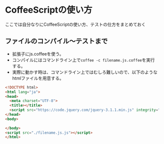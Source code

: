 # CoffeeScriptの使い方

ここでは自分なりにCoffeeScriptの使い方、テストの仕方をまとめておく

## ファイルのコンパイル〜テストまで

* 拡張子にjs.coffeeを使う。
* コンパイルにはコマンドライン上で`coffee -c filename.js.coffee`を実行する。
* 実際に動かす時は、コマンドライン上ではむしろ難しいので、以下のようなhtmlファイルを用意する。

```Html
<!DOCTYPE html>
<html lang="ja">
<head>
  <meta charset="UTF-8">
  <title></title>
  <script src="https://code.jquery.com/jquery-3.1.1.min.js" integrity="sha256-hVVnYaiADRTO2PzUGmuLJr8BLUSjGIZsDYGmIJLv2b8=" crossorigin="anonymous"></script>
</head>
<body>
  
</body>
<script src="./filename.js.js"></script>
</html>
```

